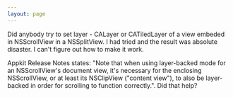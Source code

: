```yaml
---
layout: page
---
```


Did anybody try to set layer - CALayer or CATiledLayer of a view embeded in NSScrollView in a NSSplitView. I had tried and the result was absolute disaster. I can't figure out how to make it work.

Appkit Release Notes states:
"Note that when using layer-backed mode for an NSScrollView's document view, it's necessary for the enclosing NSScrollView, or at least its NSClipView ("content view"), to also be layer-backed in order for scrolling to function correctly.". Did that help?
